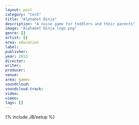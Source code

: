 ```yaml
---
layout: post
category: "tech"
title: "Alphabet Ninja"
description: "A noise game for toddlers and their parents"
image: "Alphabet Ninja logo.png"
genre: []
artist: []
area: education
label: 
publisher: 
year: 2013
director: 
writer: 
producer: 
venue: 
area: games
soundcloud: 
soundcloud-track: 
video: 
vimeo: 
tags: []
---
```

{% include JB/setup %}
